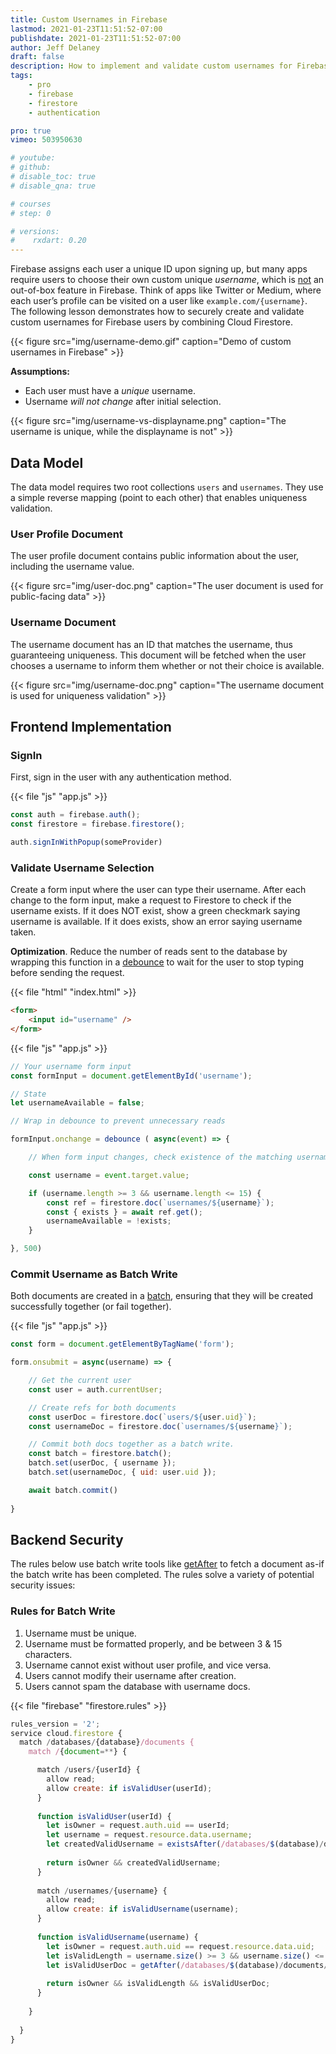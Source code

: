 ```yaml
---
title: Custom Usernames in Firebase
lastmod: 2021-01-23T11:51:52-07:00
publishdate: 2021-01-23T11:51:52-07:00
author: Jeff Delaney
draft: false
description: How to implement and validate custom usernames for Firebase users with Cloud Firestore
tags: 
    - pro
    - firebase
    - firestore
    - authentication

pro: true
vimeo: 503950630

# youtube: 
# github: 
# disable_toc: true
# disable_qna: true

# courses
# step: 0

# versions:
#    rxdart: 0.20
---
```


Firebase assigns each user a unique ID upon signing up, but many apps require users to choose their own custom unique *username*, which is [not](https://github.com/firebase/firebaseui-web/issues/580) an out-of-box feature in Firebase. Think of apps like Twitter or Medium, where each user’s profile can be visited on a user like `example.com/{username}`.  The following lesson demonstrates how to securely create and validate custom usernames for Firebase users by combining Cloud Firestore. 

{{< figure src="img/username-demo.gif" caption="Demo of custom usernames in Firebase" >}}


**Assumptions:** 

- Each user must have a *unique* username.
- Username *will not change* after initial selection.


{{< figure src="img/username-vs-displayname.png" caption="The username is unique, while the displayname is not" >}}

## Data Model

The data model requires two root collections `users` and `usernames`. They use a simple reverse mapping (point to each other) that enables uniqueness validation. 

### User Profile Document

The user profile document contains public information about the user, including the username value. 

{{< figure src="img/user-doc.png" caption="The user document is used for public-facing data" >}}

### Username Document

The username document has an ID that matches the username, thus guaranteeing uniqueness. This document will be fetched when the user chooses a username to inform them whether or not their choice is available.

{{< figure src="img/username-doc.png" caption="The username document is used for uniqueness validation" >}}

## Frontend Implementation

### SignIn

First, sign in the user with any authentication method. 

{{< file "js" "app.js" >}}
```javascript
const auth = firebase.auth();
const firestore = firebase.firestore();

auth.signInWithPopup(someProvider)
```

### Validate Username Selection

Create a form input where the user can type their username. After each change to the form input, make a request to Firestore to check if the username exists. If it does NOT exist, show a green checkmark saying username is available. If it does exists, show an error saying username taken.

**Optimization**. Reduce the number of reads sent to the database by wrapping this function in a [debounce](https://lodash.com/docs/#debounce) to wait for the user to stop typing before sending the request. 

{{< file "html" "index.html" >}}
```html
<form>
    <input id="username" />
</form>
```


{{< file "js" "app.js" >}}
```javascript
// Your username form input
const formInput = document.getElementById('username');

// State
let usernameAvailable = false;

// Wrap in debounce to prevent unnecessary reads

formInput.onchange = debounce ( async(event) => {

    // When form input changes, check existence of the matching username doc in db

    const username = event.target.value;

    if (username.length >= 3 && username.length <= 15) {
        const ref = firestore.doc(`usernames/${username}`);
        const { exists } = await ref.get();
        usernameAvailable = !exists;
    } 

}, 500)
```

### Commit Username as Batch Write

Both documents are created in a [batch](https://firebase.google.com/docs/firestore/manage-data/transactions), ensuring that they will be created successfully together (or fail together). 

{{< file "js" "app.js" >}}
```javascript
const form = document.getElementByTagName('form');

form.onsubmit = async(username) => {

    // Get the current user
    const user = auth.currentUser;

    // Create refs for both documents
    const userDoc = firestore.doc(`users/${user.uid}`);
    const usernameDoc = firestore.doc(`usernames/${username}`);

    // Commit both docs together as a batch write. 
    const batch = firestore.batch();
    batch.set(userDoc, { username });
    batch.set(usernameDoc, { uid: user.uid });

    await batch.commit()
    
}
```


## Backend Security

The rules below use batch write tools like [getAfter](https://firebase.google.com/docs/reference/rules/rules.firestore#.getAfter) to fetch a document as-if the batch write has been completed. The rules solve a variety of potential security issues: 

### Rules for Batch Write

1. Username must be unique.
1. Username must be formatted properly, and be between 3 & 15 characters.  
1. Username cannot exist without user profile, and vice versa. 
1. Users cannot modify their username after creation.
1. Users cannot spam the database with username docs.

{{< file "firebase" "firestore.rules" >}}
```javascript
rules_version = '2';
service cloud.firestore {
  match /databases/{database}/documents {
    match /{document=**} {

      match /users/{userId} {
      	allow read;
        allow create: if isValidUser(userId);
      }
      
      function isValidUser(userId) {
        let isOwner = request.auth.uid == userId;
      	let username = request.resource.data.username;
        let createdValidUsername = existsAfter(/databases/$(database)/documents/usernames/$(username));
        
        return isOwner && createdValidUsername;
      }
      
      match /usernames/{username} {
      	allow read;
        allow create: if isValidUsername(username);
      }
      
      function isValidUsername(username) {
        let isOwner = request.auth.uid == request.resource.data.uid;
        let isValidLength = username.size() >= 3 && username.size() <= 15;
        let isValidUserDoc = getAfter(/databases/$(database)/documents/users/$(request.auth.uid)).data.username == username;
        
        return isOwner && isValidLength && isValidUserDoc;     
      }
      
    }
    
  }
}
```
